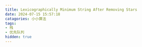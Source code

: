 ```yaml
---
title: Lexicographically Minimum String After Removing Stars
date: 2024-07-15 15:57:18
catagories: 小小算法
tags:
- 栈
- 优先队列
hidden: true
---
```

